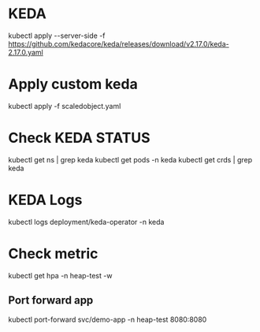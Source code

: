 # KEDA
kubectl apply --server-side -f https://github.com/kedacore/keda/releases/download/v2.17.0/keda-2.17.0.yaml


#  Apply custom keda
kubectl apply -f scaledobject.yaml

#  Check KEDA STATUS
kubectl get ns | grep keda
kubectl get pods -n keda
kubectl get crds | grep keda

# KEDA Logs
kubectl logs deployment/keda-operator -n keda
# Check metric
kubectl get hpa -n heap-test -w
## Port forward app
kubectl port-forward svc/demo-app -n heap-test 8080:8080
